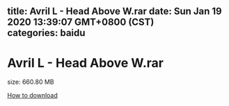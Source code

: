 
title: Avril L - Head Above W.rar
date: Sun Jan 19 2020 13:39:07 GMT+0800 (CST)    
categories: baidu
---

# Avril L - Head Above W.rar
size: 660.80 MB
 
 

[How to download](https://bpcam.bemobtrk.com/go/2ceec3aa-1ca2-46d6-b9ff-aaa5c184517c?jno=1672)